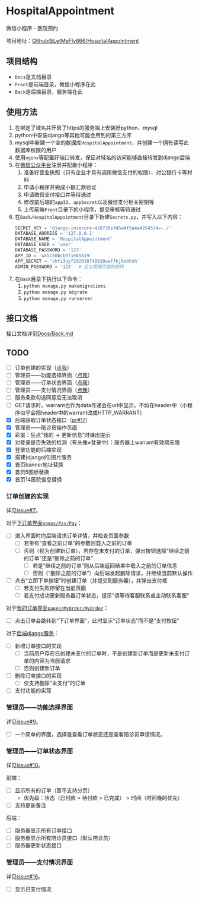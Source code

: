 <!--
 * @Author: LetMeFly
 * @Date: 2023-08-15 22:32:21
 * @LastEditors: LetMeFly
 * @LastEditTime: 2024-01-22 21:30:41
-->
# HospitalAppointment

微信小程序 - 医院预约

项目地址：[Github@LetMeFly666/HospitalAppointment](https://github.com/LetMeFly666/HospitalAppointment)

## 项目结构

+ ```Docs```是文档目录
+ ```Front```是前端目录，微信小程序在此
+ ```Back```是后端目录，服务端在此

## 使用方法

1. 在绑定了域名并开启了https的服务端上安装好python、mysql
2. python中安装django等其他可能会用到的第三方库
3. mysql中新建一个空的数据库```HospitalAppointment```，并创建一个拥有读写此数据库权限的用户
4. 使用```nginx```等配置好端口转发，保证对域名的访问能够直接转发到django后端
5. 在[微信公众平台](https://mp.weixin.qq.com)注册并配置小程序：
   1. 准备好营业执照（只有企业才具有调用微信支付的权限）、对公银行卡等材料
   2. 申请小程序并完成小额汇款验证
   3. 申请微信支付接口并等待通过
   4. 修改前后端的```appID```、```appSecret```以及微信支付相关密钥等
   4. 上传前端```Front```目录下的小程序，提交审核等待通过
6. 在```Back/HospitalAppointment```目录下新建```Secrets.py```，并写入以下内容：
   ```python
   SECRET_KEY = 'django-insecure-428738sf45w4f5a4a4254534=-./'
   DATABASE_ADDRESS = '127.0.0.1'
   DATABASE_NAME = 'HospitalAppointment'
   DATABASE_USER = 'user'
   DATABASE_PASSWORD = '123'
   APP_ID = 'wx5c50bcb971eb5819'
   APP_SECRET = 'shfi3uyf292938748910uaffkjhebhxh'
   ADMIN_PASSWORD = '123'  # 后台管理页面的密码
   ```
7. 在```Back```目录下执行以下命令：
   1. ```python manage.py makemigrations```
   2. ```python manage.py migrate```
   3. ```python manage.py runserver```

## 接口文档

接口文档详见[Docs/Back.md](Docs/Back.md)

## TODO

- [ ] 订单创建的实现（[点我](#todo-2)）
- [ ] 管理员——功能选择界面（[点我](#todo-3)）
- [ ] 管理员——订单状态界面（[点我](#todo-4)）
- [ ] 管理员——支付情况界面（[点我](#todo-5)）
- [ ] 服务条款勾选同意后无法取消
- [ ] GET请求时，warrant也作为data传递会在url中显示，不如在header中（小程序似乎会把header中的warrant改成HTTP_WARRANT）
- [x] 后端获取订单状态接口（[pr#17](#https://github.com/LetMeFly666/HospitalAppointment/pull/17)）
- [x] 管理员——陪诊员操作页面
- [x] 彩蛋：狂点“我的 -> 更新信息”时弹出提示
- [x] 对登录是否失效的检测（有头像≠登录中）：服务器上warrant有效期无限
- [x] 登录功能的后端实现
- [x] 搭建(django的)图片服务
- [x] 首页banner地址替换
- [x] 首页5图标替换
- [x] 首页14医院信息替换

### 订单创建的实现

<a id='todo-2'></a>详见[issue#7](https://github.com/LetMeFly666/HospitalAppointment/issues/7)。

对于[下订单界面```pages/Pay/Pay```](https://github.com/LetMeFly666/HospitalAppointment/tree/1fc5cc2f70521262d73ec6ffe98de57219d541cf/Front/pages/Pay/Pay.wxml)：

- [ ] 进入界面时向后端请求订单详情，并检查页面参数
   - [ ] 若带有“查看之前订单”的参数则载入之前的订单
   - [ ] 否则（视为创建新订单），若存在未支付的订单，弹出按钮选择“继续之前的订单”还是“删除之前的订单”
      - [ ] 若是“继续之前的订单”则从后端返回结果中载入之前的订单信息
      - [ ] 否则（“删除之前的订单”）向后端发起删除请求，并继续当前默认操作
- [ ] 点击“立即下单按钮”时创建订单（并提交到服务器），并弹出支付框
   - [ ] 若支付失败停留在当前页面
   - [ ] 若支付成功更新服务器订单状态，提示“请等待客服联系或主动联系客服”

对于[我的订单界面```pages/MyOrder/MyOrder```](https://github.com/LetMeFly666/HospitalAppointment/tree/1fc5cc2f70521262d73ec6ffe98de57219d541cf/Front/pages/MyOrder/MyOrder.wxml)：

- [ ] 点击订单会跳转到“下订单界面”，此时显示“订单状态”而不是“支付按钮”

对于[后端django服务](https://github.com/LetMeFly666/HospitalAppointment/tree/1fc5cc2f70521262d73ec6ffe98de57219d541cf/back)：

- [ ] 新增订单接口的实现
   - [ ] 当前用户存在已创建未支付的订单时，不是创建新订单而是更新未支付订单的内容为当前请求
   - [ ] 否则创建新订单
- [ ] 删除订单接口的实现
   - [ ] 仅支持删除“未支付”的订单
- [ ] 支付功能的实现

### 管理员——功能选择界面

<a id='todo-3'></a>详见[issue#9](https://github.com/LetMeFly666/HospitalAppointment/issues/9)。

- [ ] 一个简单的界面，选择是查看订单状态还是查看陪诊员申请情况。

### 管理员——订单状态界面

<a id='todo-4'></a>详见[issue#10](https://github.com/LetMeFly666/HospitalAppointment/issues/10)。

前端：

- [ ] 显示所有的订单（暂不支持分页）
  - 优先级：状态（已付款 > 待付款 > 已完成） > 时间（时间晚的优先）
- [ ] 支持更新备注

后端：

- [ ] 服务器显示所有订单接口
- [ ] 服务器显示所有陪诊员接口（默认陪诊员）
- [ ] 服务器更新状态接口

### 管理员——支付情况界面

<a id='todo-5'></a>详见[issue#16](https://github.com/LetMeFly666/HospitalAppointment/issues/16)。

- [ ] 显示已支付情况

